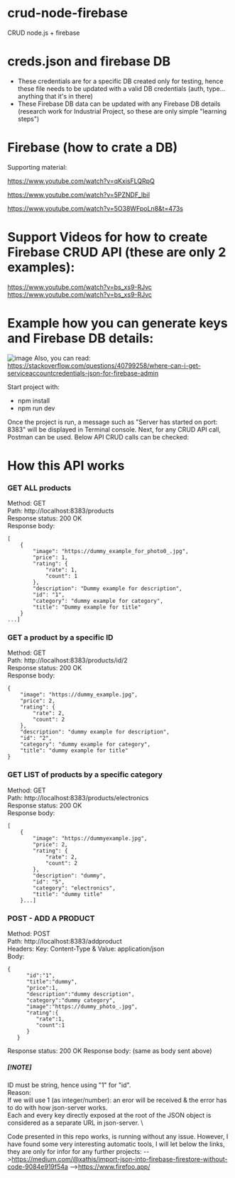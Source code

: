 # crud-node-firebase
CRUD node.js + firebase  

# creds.json and firebase DB
- These credentials are for a specific DB created only for testing, hence these file needs to be updated with a valid DB credentials (auth, type... anything that it's in there)
- These Firebase DB data can be updated with any Firebase DB details (research work for Industrial Project, so these are only simple "learning steps")

# Firebase (how to crate a DB)
Supporting material:

https://www.youtube.com/watch?v=qKxisFLQRpQ

https://www.youtube.com/watch?v=5PZNDF_lbiI

https://www.youtube.com/watch?v=5O38WFpoLn8&t=473s

# Support Videos for how to create Firebase CRUD API (these are only 2 examples):

https://www.youtube.com/watch?v=bs_xs9-RJvc 
https://www.youtube.com/watch?v=bs_xs9-RJvc 

# Example how you can generate keys and Firebase DB details:

![image](https://github.com/rusuot/industrial_project_crud_api_firebase/assets/156461904/20978a8b-100d-42b9-a4a2-0dcfe0194321)
Also, you can read:   https://stackoverflow.com/questions/40799258/where-can-i-get-serviceaccountcredentials-json-for-firebase-admin


 
Start project with: 
<ul>
<li>npm install</li>
<li>npm run dev</li>
</ul>
Once the project is run, a message such as "Server has started on port: 8383" will be displayed in Terminal console.
Next, for any CRUD API call, Postman can be used.
Below API CRUD calls can be checked:



# How this API works
### GET ALL products 
Method: GET \
Path:   http://localhost:8383/products \
Response status: 200 OK \
Response body: 
```
[
    {
        "image": "https://dummy_example_for_photo0_.jpg",
        "price": 1,
        "rating": {
            "rate": 1,
            "count": 1
        },
        "description": "Dummy example for description",
        "id": "1",
        "category": "dummy example for category",
        "title": "Dummy example for title"
    }
...]
```

### GET a product by a specific ID
Method: GET \
Path:   http://localhost:8383/products/id/2 \
Response status: 200 OK \
Response body:
```
{
    "image": "https://dummy_example.jpg",
    "price": 2,
    "rating": {
        "rate": 2,
        "count": 2
    },
    "description": "dummy example for description",
    "id": "2",
    "category": "dummy example for category",
    "title": "dummy example for title"
}
```

### GET LIST of products by a specific category
Method: GET \
Path: http://localhost:8383/products/electronics \
Response status: 200 OK \
Response body: 
```
[
    {
        "image": "https://dummyexample.jpg",
        "price": 2,
        "rating": {
            "rate": 2,
            "count": 2
        },
        "description": "dummy",
        "id": "5",
        "category": "electronics",
        "title": "dummy title"
    }...]
```

### POST - ADD A PRODUCT
Method: POST \
Path: http://localhost:8383/addproduct \
Headers:  Key: Content-Type   &  Value: application/json  \
Body:
```
{
      "id":"1",
      "title":"dummy",
      "price":1,
      "description":"dummy description",
      "category":"dummy category",
      "image":"https://dummy_photo_.jpg",
      "rating":{
         "rate":1,
         "count":1
      }
   }
```
Response status: 200 OK
Response body: (same as body sent above)
##### [!NOTE] 
ID must be string, hence using "1" for "id". \
Reason: \
If we will use 1 (as integer/number): an eror will be received & the error has to do with how json-server works. \
Each and every key directly exposed at the root of the JSON object is considered as a separate URL in json-server. \



Code presented in this repo works, is running without any issue. However, I have found some very interesting automatic tools, I will let below the links, they are only for infor for any further projects:
-->https://medium.com/@xathis/import-json-into-firebase-firestore-without-code-9084e919f54a
-->https://www.firefoo.app/
